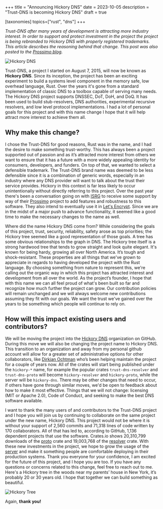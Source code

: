 +++
title = "Announcing Hickory DNS"
date = 2023-10-05
description = "Trust-DNS is becoming Hickory DNS"
draft = true

[taxonomies]
topics=["rust", "dns"]
+++


*Trust-DNS after many years of development is attracting more industry interest. In order to support and protect investment in the project the project is being rebranded to Hickory DNS with properly registered trademarks. This article describes the reasoning behind that change. This post was also posted to the [Prossimo blog](https://www.memorysafety.org/blog/).*

![Hickory DNS](hickory-dns-horizontal.png)

Trust-DNS, a project I started on August 7, 2015, will now be known as **Hickory DNS**. Since its inception, the project has been an exciting experiment to build a systems level component in the memory safe, low overhead language, Rust. Over the years it's gone from a standard implementation of classic DNS to a toolbox capable of serving many needs. The Hickory DNS project supports DNSSEC, DoT, DoH, and DoQ. It has been used to build stub-resolvers, DNS authorities, experimental recursive resolvers, and low level protocol implementations.  I had a lot of personal goals for this project and with this name change I hope that it will help attract more interest to achieve them all.

## Why make this change?

I chose the Trust-DNS for good reasons, Rust was in the name, and I had the desire to make something trust-worthy. This has always been a project supported out of passion and as it’s attracted more interest from others we want to ensure that it has a future with a more widely appealing identity for consumers, developers, and funders. On top of that, we wanted to select a defensible trademark. The Trust-DNS brand name was deemed to be less defensible since it is a combination of generic words, especially in an industry where any DNS provider will want to talk about the trust their service provides. Hickory in this context is far less likely to occur unintentionally without directly referring to this project. Over the past year there's been a conversation going on with [ISRG](https://www.abetterinternet.org/about/) to receive some support by way of their [Prossimo](https://www.memorysafety.org/about/) project to add features and robustness to this software. They also intend to eventually use it in [Let's Encrypt](https://letsencrypt.org/about/). Since we are in the midst of a major push to advance functionality, it seemed like a good time to make the necessary changes to the name as well.

Where did the name Hickory DNS come from? While considering the goals of this project, trust, security, reliability, safety arose as top priorities; the Hickory tree seemed like a good representation of those goals. A tree has some obvious relationships to the graph in DNS. The Hickory tree itself is a strong hardwood tree that tends to grow straight and look quite elegant. It's known for being hardy, growing all over North America. It’s tough and shock-resistant. These properties are all things that we've grown to appreciate in regards to having developed the project with the Rust language. By choosing something from nature to represent this, we're calling out the organic way in which this project has attracted interest and development from all over the world. As the project’s founder, I hope that with this name we can all feel proud of what's been built so far and recognize how much further the project can grow. Our contribution policies will remain unchanged and we will always welcome new contributions assuming they fit with our goals. We want the trust we've gained over the years to be something which people will continue to rely on.

## How will this impact existing users and contributors?

We will be moving the project into the [Hickory DNS](https://github.com/hickorydns) organization on GitHub. During this move we will also be changing the project name to Hickory DNS. This transition to an organization and away from my personal github account will allow for a greater set of administrative options for other collaborators, like [Dirkjan Ochtman](https://github.com/djc) who’s been helping maintain the project for a couple of years now. All of the crates will start being published under the `hickory-*` name, for example the popular crates `trust-dns-resolver` and `trust-dns-proto` will become `hickory-resolver` and `hickory-proto`, while the server will be `hickory-dns`. There may be other changes that need to occur, if others have gone through similar moves, we'd be open to feedback about how to make it most effective. Things that we will not change: licensing (MIT or Apache 2.0), Code of Conduct, and seeking to make the best DNS software available.

I want to thank the many users of and contributors to the Trust-DNS project and I hope you will join us by continuing to collaborate on the same project under the new name, Hickory DNS. This project would not be where it is without your support of 2,560 commits and 71,318 lines of code written by 170 collaborators. All of that has led to, according to GitHub, 1,136 dependent projects that use the software. Crates.io shows 20,310,799 downloads of the [proto](https://crates.io/crates/trust-dns-proto) crate and 19,003,768 of the [resolver](https://crates.io/crates/trust-dns-resolver) crate. With these new investments in the project, we hope to grow the usage of the [server](https://crates.io/crates/trust-dns) and make it something people are comfortable deploying in their production systems. Thank you everyone for your confidence, I am excited for the future of this project, and I hope you are too. If you have any questions or concerns related to this change, feel free to reach out to me. Here's a Hickory tree in the woods near my parents’ house in New York, it’s probably 20 or 30 years old. I hope that together we can build something as beautiful.

![Hickory Tree](hickory-tree.png)

Again, **thank you!**
